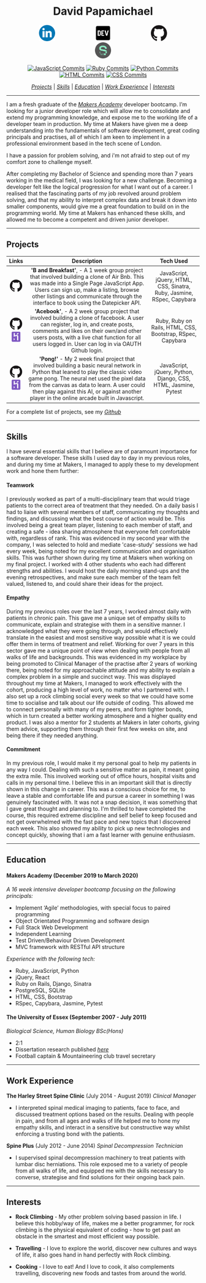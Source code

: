 <h1 align="center">David Papamichael</h1>

<p align="center">

<a href="https://www.linkedin.com/in/david-papamichael-b391641a2/">
<img src="./images/linkedin.png" alt="linkedin" hspace="50" height="42" width="42"></a>

<a href="https://dev.to/davidpaps">
<img src="./images/84_Dev-512.png" alt="linkedin" hspace="50" height="42" width="42"></a>

<a href="https://github.com/davidpaps">
<img src="./images/GitHub-Mark-120px-plus.png" hspace="50" height="42" width="42"></a>

<a href="https://sourcerer.io/davidpaps">
<img src="./images/sourcerer.png" hspace="50" height="42" width="42"></a></p>

<div align= "center" >

[![JavaScript Commits][jscommits]](https://sourcerer.io/davidpaps)
[![Ruby Commits][rubycommits]](https://sourcerer.io/davidpaps)
[![Python Commits][pythoncommits]](https://sourcerer.io/davidpaps)
[![HTML Commits][htmlcommits]](https://sourcerer.io/davidpaps)
[![CSS Commits][csscommits]](https://sourcerer.io/davidpaps)

[jscommits]: https://img.shields.io/badge/JavaScript-384%20commits-yellow.svg
[rubycommits]: https://img.shields.io/badge/Ruby-346%20commits-red.svg
[pythoncommits]: https://img.shields.io/badge/Python-115%20commits-green.svg
[csscommits]: https://img.shields.io/badge/CSS-289%20commits-blue.svg
[htmlcommits]: https://img.shields.io/badge/HTML-350%20commits-black.svg

[_Projects_](#projects) | [_Skills_](#skills) | [_Education_](#education) | [_Work Experience_](#work-experience) | [_Interests_](#interests)

</div>

---

I am a fresh graduate of the [_Makers Academy_](https://makers.tech/) developer bootcamp. I’m looking for a junior developer role which will allow me to consolidate and extend my programming knowledge, and expose me to the working life of a developer team in production. My time at Makers have given me a deep understanding into the fundamentals of software development, great coding principals and practises, all of which I am keen to implement in a professional environment based in the tech scene of London.

I have a passion for problem solving, and i'm not afraid to step out of my comfort zone to challenge myself.

After completing my Bachelor of Science and spending more than 7 years working in the medical field, I was looking for a new challenge. Becoming a developer felt like the logical progression for what I want out of a career. I realised that the fascinating parts of my job revolved around problem solving, and that my ability to interpret complex data and break it down into smaller components, would give me a great foundation to build on in the programming world. My time at Makers has enhanced these skills, and allowed me to become a competent and driven junior developer.

---

## Projects

|                                                                                                                                   **Links**                                                                                                                                   |                                                                                                                                                         **Description**                                                                                                                                                         |                             **Tech Used**                              |
| :---------------------------------------------------------------------------------------------------------------------------------------------------------------------------------------------------------------------------------------------------------------------------: | :-----------------------------------------------------------------------------------------------------------------------------------------------------------------------------------------------------------------------------------------------------------------------------------------------------------------------------: | :--------------------------------------------------------------------: |
|                                                           <p align="center"><a href="https://github.com/davidpaps/b_and_breakfast"><img src="./images/GitHub-Mark-120px-plus.png"  height="32" width="32"></a></p>                                                            |                          **'B and Breakfast'**, - A 1 week group project that involved building a clone of Air Bnb. This was made into a Single Page JavaScript App. Users can sign up, make a listing, browse other listings and communicate through the interface to book using the Datepicker API.                           | JavaScript, jQuery, HTML, CSS, Sinatra, Ruby, Jasmine, RSpec, Capybara |
|   <p align="center"><a href="https://github.com/davidpaps/acebook"><img src="./images/GitHub-Mark-120px-plus.png"  height="32" width="32"></a><br><a href="https://acebook-u-jakd.herokuapp.com/"><img src="./images/heroku-5-569467.png"  height="30" width="32"></a></p>    |                      **'Acebook'**, - A 2 week group project that involved building a clone of facebook. A user can register, log in, and create posts, comments and likes on their own/and other users posts, with a live chat function for all users logged in. User can log in via OAUTH Github login.                       |       Ruby, Ruby on Rails, HTML, CSS, Bootstrap, RSpec, Capybara       |  |
| <p align="center"><a href="https://github.com/davidpaps/pong_ai"><img src="./images/GitHub-Mark-120px-plus.png"  height="32" width="32"></a><br><a href="http://net-positive-pong-ai.herokuapp.com/"><img src="./images/heroku-5-569467.png"  height="30" width="32"></a></p> | **'Pong!'** - My 2 week final project that involved building a basic neural network in Python that leaned to play the classic video game pong. The neural net used the pixel data from the canvas as data to learn. A user could then play against this AI, or against another player in the online arcade built in Javascript. |     JavaScript, jQuery, Python, Django, CSS, HTML, Jasmine, Pytest     |

For a complete list of projects, see my [_Github_](https://github.com/davidpaps)

---

## Skills

I have several essential skills that I believe are of paramount importance for a software developer. These skills I used day to day in my previous roles, and during my time at Makers, I managed to apply these to my development work and hone them further:

#### Teamwork

I previously worked as part of a multi-disciplinary team that would triage patients to the correct area of treatment that they needed. On a daily basis I had to liaise with several members of staff, communicating my thoughts and findings, and discussing what the best course of action would be. This involved being a great team player, listening to each member of staff, and creating a safe - idea sharing atmosphere that everyone felt comfortable with, regardless of rank. This was evidenced in my second year with the company, I was selected to hold and mediate 'case-study' sessions we had every week, being noted for my excellent communication and organisation skills. This was further shown during my time at Makers when working on my final project. I worked with 4 other students who each had different strengths and abilities. I would host the daily morning stand-ups and the evening retrospectives, and make sure each member of the team felt valued, listened to, and could share their ideas for the project.

#### Empathy

During my previous roles over the last 7 years, I worked almost daily with patients in chronic pain. This gave me a unique set of empathy skills to communicate, explain and strategise with them in a sensitive manner. I acknowledged what they were going through, and would effectively translate in the easiest and most sensitive way possible what it is we could offer them in terms of treatment and relief. Working for over 7 years in this sector gave me a unique point of view when dealing with people from all walks of life and backgrounds. This was evidenced in my workplace by being promoted to Clinical Manager of the practise after 2 years of working there, being noted for my approachable attitude and my ability to explain a complex problem in a simple and succinct way. This was displayed throughout my time at Makers, I managed to work effectively with the cohort, producing a high level of work, no matter who I partnered with. I also set up a rock climbing social every week so that we could have some time to socialise and talk about our life outside of coding. This allowed me to connect personally with many of my peers, and form tighter bonds, which in turn created a better working atmosphere and a higher quality end product. I was also a mentor for 2 students at Makers in later cohorts, giving them advice, supporting them through their first few weeks on site, and being there if they needed anything.

#### Commitment

In my previous role, I would make it my personal goal to help my patients in any way I could. Dealing with such a sensitive matter as pain, it meant going the extra mile. This involved working out of office hours, hospital visits and calls in my personal time. I believe this in an important skill that is directly shown in this change in career. This was a conscious choice for me, to leave a stable and comfortable life and pursue a career in something I was genuinely fascinated with. It was not a snap decision, it was something that I gave great thought and planning to. I'm thrilled to have completed the course, this required extreme discipline and self belief to keep focused and not get overwhelmed with the fast pace and new topics that I discovered each week. This also showed my ability to pick up new technologies and concept quickly, showing that i am a fast learner with genuine enthusiasm.

---

## Education

#### Makers Academy (December 2019 to March 2020)

_A 16 week intensive developer bootcamp focusing on the following principals:_

- Implement ‘Agile’ methodologies, with special focus to paired programming
- Object Orientated Programming and software design
- Full Stack Web Development
- Independent Learning
- Test Driven/Behaviour Driven Development
- MVC framework with RESTful API structure

_Experience with the following tech:_

- Ruby, JavaScript, Python
- jQuery, React
- Ruby on Rails, Django, Sinatra
- PostgreSQL, SQLite
- HTML, CSS, Bootstrap 
- RSpec, Capybara, Jasmine, Pytest

#### The University of Essex (September 2007 - July 2011)

_Biological Science, Human Biology BSc(Hons)_

- 2:1
- Dissertation research published [_here_](https://www.ncbi.nlm.nih.gov/pubmed/22889688)
- Football captain & Mountaineering club travel secretary

---

## Work Experience

**The Harley Street Spine Clinic** (July 2014 - August 2019)
_Clinical Manager_

- I interpreted spinal medical imaging to patients, face to face, and discussed treatment options based on the results. Dealing with people in pain, and from all ages and walks of life helped me to hone my empathy skills, and interact in a sensitive but constructive way whilst enforcing a trusting bond with the patients.

**Spine Plus** (July 2012 - June 2014)
_Spinal Decompression Technician_

- I supervised spinal decompression machinery to treat patients with lumbar disc herniations. This role exposed me to a variety of people from all walks of life, and equipped me with the skills necessary to converse, strategise and find solutions for their ongoing back pain.

---

## Interests

- **Rock Climbing** - My other problem solving based passion in life. I believe this hobby/way of life, makes me a better programmer, for rock climbing is the physical equivalent of coding - how to get past an obstacle in the smartest and most efficient way possible.

- **Travelling** - I love to explore the world, discover new cultures and ways of life, it also goes hand in hand perfectly with Rock climbing.

- **Cooking** - I love to eat! And I love to cook, it also complements travelling, discovering new foods and tastes from around the world.
